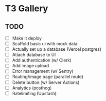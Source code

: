 # T3 Gallery

## TODO

- [ ] Make it deploy
- [ ] Scaffold basic ui with mock data
- [ ] Actually set up a database (Vercel postgres)
- [ ] Attach database to UI
- [ ] Add authentication (w/ Clerk)
- [ ] Add image upload
- [ ] Error management (w/ Sentry)
- [ ] Routing/image page (parallel route) 
- [ ] Delete button (w/ Server Actions)
- [ ] Analytics (posthog)
- [ ] Ratelimiting (Upstash)